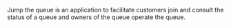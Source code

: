 Jump the queue is an application to facilitate customers join and consult the status of a queue and owners of the queue operate the queue.